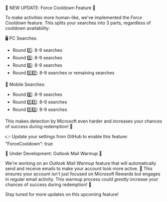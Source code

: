 🚨 NEW UPDATE: Force Cooldown Feature 🚨

To make activities more human-like, we've implemented the *Force Cooldown* feature. This splits your searches into 3 parts, regardless of cooldown availability:

🖥️ PC Searches:
- Round 1️⃣: 8-9 searches
- Round 3️⃣: 8-9 searches
- Round 5️⃣: 8-9 searches
- Round 1️⃣7️⃣: 8-9 searches or remaining searches 

📱 Mobile Searches:
- Round 8️⃣: 8-9 searches
- Round 1️⃣1️⃣: 8-9 searches
- Round 1️⃣3️⃣: 8-9 searches

This makes detection by Microsoft even harder and increases your chances of success during redemption! 🎉

👉 Update your settings from GitHub to enable this feature:
"ForceCooldown": true



🔧 Under Development: Outlook Mail Warmup 🔧

We're working on an *Outlook Mail Warmup* feature that will automatically send and receive emails to make your account look more active. 📧 This ensures your account isn't just focused on Microsoft Rewards but engages in regular email activity. This warmup process could *greatly* increase your chances of success during redemption! 🎯

Stay tuned for more updates on this upcoming feature!
